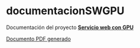 # documentacionSWGPU

Documentación del proyecto [**Servicio web con GPU**](https://github.com/JCristobal/SWGPU)

[Documento PDF generado](https://github.com/JCristobal/documentacionSWGPU/blob/master/text/project.pdf)


